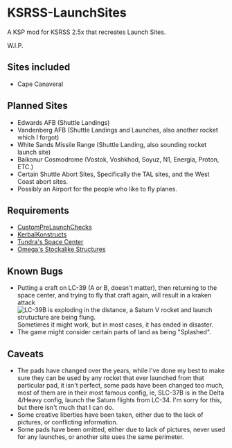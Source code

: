 # KSRSS-LaunchSites
A KSP mod for KSRSS 2.5x that recreates Launch Sites.

W.I.P.

## Sites included
- Cape Canaveral

## Planned Sites
- Edwards AFB (Shuttle Landings)
- Vandenberg AFB (Shuttle Landings and Launches, also another rocket which I forgot)
- White Sands Missile Range (Shuttle Landing, also sounding rocket launch site)
- Baikonur Cosmodrome (Vostok, Voshkhod, Soyuz, N1, Energia, Proton, ETC.)
- Certain Shuttle Abort Sites, Specifically the TAL sites, and the West Coast abort sites.
- Possibly an Airport for the people who like to fly planes.

## Requirements
- [CustomPreLaunchChecks](https://github.com/KSP-RO/CustomPreLaunchChecks/releases/tag/1.8.1.1)
- [KerbalKonstructs](https://github.com/KSP-RO/Kerbal-Konstructs/releases/tag/v1.8.3.0)
- [Tundra's Space Center](https://spacedock.info/mod/1831/Tundra's%20Space%20Center)
- [Omega's Stockalike Structures](https://spacedock.info/mod/2061/Omega%27s%20Stockalike%20Structures:%20No%20Textures%20Required)

## Known Bugs
- Putting a craft on LC-39 (A or B, doesn't matter), then returning to the space center, and trying to fly that craft again, will result in a kraken attack ![LC-39B is exploding in the distance, a Saturn V rocket and launch strutucture are being flung.](https://cdn.discordapp.com/attachments/800087102338891776/898573521347821618/unknown.png) Sometimes it might work, but in most cases, it has ended in disaster.
- The game might consider certain parts of land as being "Splashed".

## Caveats
- The pads have changed over the years, while I've done my best to make sure they can be used by any rocket that ever launched from that particular pad, it isn't perfect, some pads have been changed too much, most of them are in their most famous config, ie, SLC-37B is in the Delta 4/Heavy config, launch the Saturn flights from LC-34. I'm sorry for this, but there isn't much that I can do.
- Some creative liberties have been taken, either due to the lack of pictures, or conflicting information.
- Some pads have been omitted, either due to lack of pictures, never used for any launches, or another site uses the same perimeter.